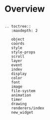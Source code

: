 ```eval_rst
```

# Overview


```eval_rst

.. toctree::
   :maxdepth: 2

   object
   coords
   style
   style-props
   scroll
   layer
   event
   indev
   display
   color
   font
   image
   file-system
   animation
   timer
   drawing
   renderers/index
   new_widget
```

